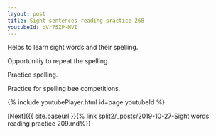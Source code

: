```yaml
---
layout: post
title: Sight sentences reading practice 268
youtubeId: oVr75ZP-MVI
---
```

 
 
Helps to learn sight words and their spelling.

Opportunitiy to repeat the spelling. 

Practice spelling. 
 
Practice for spelling bee competitions. 
 
{% include youtubePlayer.html id=page.youtubeId %}
 
 

[Next]({{ site.baseurl }}{% link  split2/_posts/2019-10-27-Sight words reading practice 209.md%})
 
